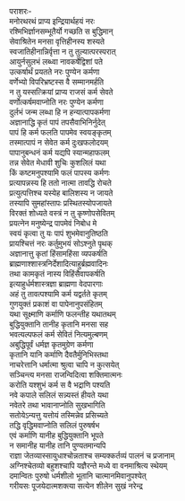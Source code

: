पराशरः-   
मनोरथरथं प्राप्य इन्द्रियार्थहयं नरः  
रश्मिभिर्ज्ञानसम्भूतैर्यो गच्छति स बुद्धिमान्  
सेवाश्रितेन मनसा वृत्तिहीनस्य शस्यते  
स्वजातिहीनान्निर्वृत्ता न तु तुल्यात्परस्परात्  
आयुर्नसुलभं लब्ध्वा नावकर्षेद्विशां पते  
उत्कर्षार्थं प्रयतते नरः पुण्येन कर्मणा  
वर्णेभ्यो विपरिभ्रष्टस्स वै सम्मानमर्हति  
न तु यस्सत्क्रियां प्राप्य राजसं कर्म सेवते  
वर्णोत्कर्षमवाप्नोति नरः पुण्येन कर्मणा  
दुर्लभं जन्म लब्धा हि न हन्यात्पापकर्मणा  
अज्ञानाद्धि कृतं पापं तपसैवाभिनिर्नुदेत्  
पापं हि कर्म फलति पापमेव स्वयङ्कृतम्  
तस्मात्पापं न सेवेत कर्म दुःखफलोदयम्  
पापानुबन्धनं कर्म यद्यपि स्यान्महाफलम्  
तन्न सेवेत मेधावी शुचिः कुशलिलं यथा  
किं कष्टमनुपश्यामि फलं पापस्य कर्मणः  
प्रत्यापन्नस्य हि ततो नात्मा तावद्धि रोचते  
प्रत्युत्पत्तिश्च यस्येह बालिशस्य न जायते  
तस्यापि सुमहांस्तापः प्रस्थितस्योपजायते  
विरक्तं शोध्यते वस्त्रं न तु कृष्णोपसेवितम्  
प्रयत्नेन मनुष्येन्द्र पापमेवं निबोध मे  
स्वयं कृत्वा तु यः पापं शुभमेवानुतिष्ठति  
प्रायश्चित्तं नरः कर्तुमुभयं सोऽश्नुते पृथक्  
अज्ञानात्तु कृतां हिंसामहिंसा व्यपकर्षति  
ब्राह्मणाश्शास्त्रनिर्देशादित्याहुर्ब्रह्मवादिनः  
तथा कामकृतं नास्य विहिंसैवापकर्षति  
इत्याहुर्धर्मशास्त्रज्ञा ब्राह्मणा वेदपारगाः  
अहं तु तावत्पश्यामि कर्म यद्वर्तते कृतम्  
गुणयुक्तं प्रकाशं वा पापेनानुपसंहितम्  
यथा सूक्ष्माणि कर्माणि फलन्तीह यथातथम्  
बुद्धियुक्तानि तानीह कृतानि मनसा सह  
भवत्यल्पफलं कर्म सेवितं नित्यमुल्बणम्  
अबुद्धिपूर्वं धर्मज्ञ कृतमुग्रेण कर्मणा  
कृतानि यानि कर्माणि दैवतैर्मुनिभिस्तथा  
नाचरेत्तानि धर्मात्मा श्रुत्वा चापि न कुत्सयेत्  
सञ्चिन्त्य मनसा राजन्विदित्वा शक्तिमात्मनः  
करोति यश्शुभं कर्म स वै भद्राणि पश्यति  
नवे कपाले सलिलं सन्न्यस्तं हीयते यथा  
नवेतरे तथा भावानाप्नोति सुखभागिति  
सतोयेऽन्यत्तु यत्तोयं तस्मिन्नेव प्रसिच्यते  
तद्धि वृद्धिमवाप्नोति सलिलं पुरुषर्षभ  
एवं कर्माणि यानीह बुद्धियुक्तानि भूपते  
न समानीह यानीह तानि पुण्यतमान्यपि  
राज्ञा जेतव्यास्सायुधाश्चोन्नताश्च सम्यक्कर्तव्यं पालनं च प्रजानाम्  
अग्निश्चेतव्यो बहुशश्चापि यज्ञैरन्ते मध्ये वा वनमाश्रित्य स्थेयम्  
दमान्वितः पुरुषो धर्मशीलो भूतानि चात्मानमिवानुपश्येत्  
गरीयसः पूजयेदात्मशक्त्या सत्येन शीलेन सुखं नरेन्द्र   

